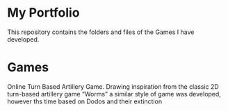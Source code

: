 # My Portfolio
This repository contains the folders and files of the Games I have developed. 

# Games
Online Turn Based Artillery Game. Drawing inspiration from the classic 2D turn-based artillery game “Worms” a similar style of game was developed, however ths time based on Dodos and their extinction
